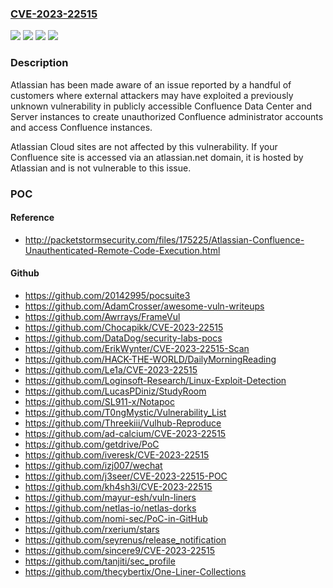 ### [CVE-2023-22515](https://cve.mitre.org/cgi-bin/cvename.cgi?name=CVE-2023-22515)
![](https://img.shields.io/static/v1?label=Product&message=Confluence%20Data%20Center&color=blue)
![](https://img.shields.io/static/v1?label=Product&message=Confluence%20Server&color=blue)
![](https://img.shields.io/static/v1?label=Version&message=n%2Fa&color=blue)
![](https://img.shields.io/static/v1?label=Vulnerability&message=BASM%20(Broken%20Authentication%20%26%20Session%20Management)&color=brighgreen)

### Description

Atlassian has been made aware of an issue reported by a handful of customers where external attackers may have exploited a previously unknown vulnerability in publicly accessible Confluence Data Center and Server instances to create unauthorized Confluence administrator accounts and access Confluence instances. Atlassian Cloud sites are not affected by this vulnerability. If your Confluence site is accessed via an atlassian.net domain, it is hosted by Atlassian and is not vulnerable to this issue. 

### POC

#### Reference
- http://packetstormsecurity.com/files/175225/Atlassian-Confluence-Unauthenticated-Remote-Code-Execution.html

#### Github
- https://github.com/20142995/pocsuite3
- https://github.com/AdamCrosser/awesome-vuln-writeups
- https://github.com/Awrrays/FrameVul
- https://github.com/Chocapikk/CVE-2023-22515
- https://github.com/DataDog/security-labs-pocs
- https://github.com/ErikWynter/CVE-2023-22515-Scan
- https://github.com/HACK-THE-WORLD/DailyMorningReading
- https://github.com/Le1a/CVE-2023-22515
- https://github.com/Loginsoft-Research/Linux-Exploit-Detection
- https://github.com/LucasPDiniz/StudyRoom
- https://github.com/SL911-x/Notapoc
- https://github.com/T0ngMystic/Vulnerability_List
- https://github.com/Threekiii/Vulhub-Reproduce
- https://github.com/ad-calcium/CVE-2023-22515
- https://github.com/getdrive/PoC
- https://github.com/iveresk/CVE-2023-22515
- https://github.com/izj007/wechat
- https://github.com/j3seer/CVE-2023-22515-POC
- https://github.com/kh4sh3i/CVE-2023-22515
- https://github.com/mayur-esh/vuln-liners
- https://github.com/netlas-io/netlas-dorks
- https://github.com/nomi-sec/PoC-in-GitHub
- https://github.com/rxerium/stars
- https://github.com/seyrenus/release_notification
- https://github.com/sincere9/CVE-2023-22515
- https://github.com/tanjiti/sec_profile
- https://github.com/thecybertix/One-Liner-Collections

